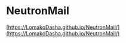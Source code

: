 # NeutronMail
[https://LomakoDasha.github.io/NeutronMail/](https://LomakoDasha.github.io/NeutronMail/)
